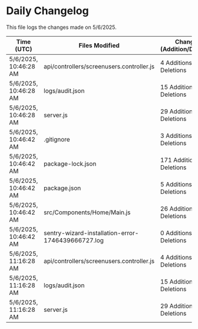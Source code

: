 # Daily Changelog

This file logs the changes made on 5/6/2025.

| Time (UTC)             | Files Modified                    | Changes (Addition/Deletion) |
|------------------------|-----------------------------------|-----------------------------|
| 5/6/2025, 10:46:28 AM | api/controllers/screenusers.controller.js | 4 Additions & 4 Deletions |
| 5/6/2025, 10:46:28 AM | logs/audit.json | 15 Additions & 15 Deletions |
| 5/6/2025, 10:46:28 AM | server.js | 29 Additions & 28 Deletions |
| 5/6/2025, 10:46:42 AM | .gitignore | 3 Additions & 0 Deletions|
| 5/6/2025, 10:46:42 AM | package-lock.json | 171 Additions & 0 Deletions|
| 5/6/2025, 10:46:42 AM | package.json | 5 Additions & 3 Deletions|
| 5/6/2025, 10:46:42 AM | src/Components/Home/Main.js | 26 Additions & 20 Deletions|
| 5/6/2025, 10:46:42 AM | sentry-wizard-installation-error-1746439666727.log | 0 Additions & 0 Deletions|
| 5/6/2025, 11:16:28 AM | api/controllers/screenusers.controller.js | 4 Additions & 4 Deletions|
| 5/6/2025, 11:16:28 AM | logs/audit.json | 15 Additions & 15 Deletions|
| 5/6/2025, 11:16:28 AM | server.js | 29 Additions & 28 Deletions|
